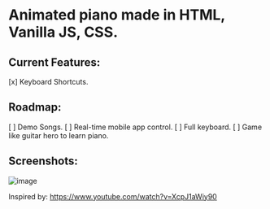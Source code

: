 # Animated piano made in HTML, Vanilla JS, CSS.

## Current Features:
[x] Keyboard Shortcuts.


## Roadmap:
[ ] Demo Songs.
[ ] Real-time mobile app control.
[ ] Full keyboard.
[ ] Game like guitar hero to learn piano.

## Screenshots:
![image](./screenshot/screen1.JPG)

Inspired by:
https://www.youtube.com/watch?v=XcpJ1aWiy90
